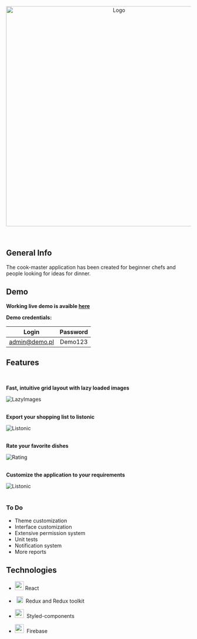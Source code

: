 <br />

<p align="center">
 <img src="https://firebasestorage.googleapis.com/v0/b/cookmaster-9494a.appspot.com/o/cook.png?alt=media&token=0902c3be-896a-4d8f-ad49-16abfc1d992b" alt="Logo" width=600>

</p>
<br />

</div>


 

## General Info

The cook-master application has been created for beginner chefs and people looking for ideas for dinner.


## Demo

**Working live demo is avaible [here](https://cook-master.netlify.app/)**

**Demo credentials:**

|      Login     | Password |
| :-----------: | :------: |
| admin@demo.pl | Demo123  |

## Features

<br/>

**Fast, intuitive grid layout with lazy loaded images**

  ![LazyImages](https://firebasestorage.googleapis.com/v0/b/cookmaster-9494a.appspot.com/o/cook-lazy.gif?alt=media&token=94438a39-ce86-4b01-a461-b8659652f07b 'LazyImages')<br/><br/>

**Export your shopping list to listonic**<br/>

  ![Listonic](https://firebasestorage.googleapis.com/v0/b/cookmaster-9494a.appspot.com/o/cook-listonic2.gif?alt=media&token=9f035879-ad5c-4f0b-9c71-de192a46c407 'Listonic') <br/><br/>
  
**Rate your favorite dishes**

  ![Rating](https://firebasestorage.googleapis.com/v0/b/cookmaster-9494a.appspot.com/o/cook-rating.gif?alt=media&token=660b2c3f-de43-4f2f-a5cd-91386a7245be 'Rating')<br/><br/>
  
**Customize the application to your requirements**

  ![Listonic](https://firebasestorage.googleapis.com/v0/b/cookmaster-9494a.appspot.com/o/cook-listonic-small.gif?alt=media&token=9049bb83-c393-4fa9-9caa-c50b971cd6da 'Listonic')<br/><br/>

### To Do

- Theme customization
- Interface customization
- Extensive permission system
- Unit tests
- Notification system
- More reports

## Technologies

- <img src='https://miro.medium.com/fit/c/184/184/1*K0a7xINk0RM5gfXGSN68cw.png' width="24" height="24" />&nbsp;React

- &nbsp;<img src='https://cdn.iconscout.com/icon/free/png-256/redux-283024.png' width="18" height="18"  />   &nbsp;Redux and Redux toolkit

- <img src='https://miro.medium.com/max/318/1*7jRD5QhgARucFKvRHFxpOg.png' width="24" height="24" /> &nbsp;Styled-components

- <img src='https://www.gstatic.com/mobilesdk/160503_mobilesdk/logo/2x/firebase_28dp.png' width="24" height="24" /> &nbsp;Firebase
